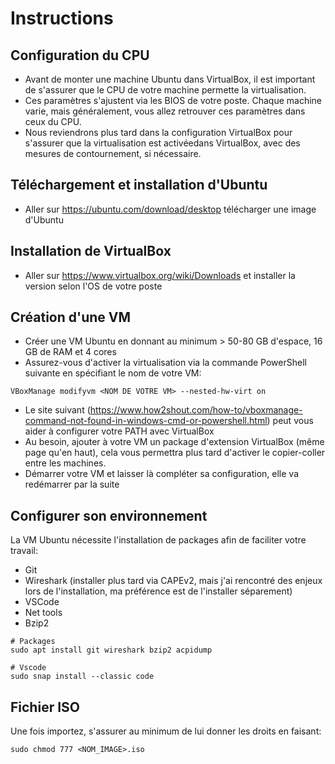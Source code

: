 # Instructions

## Configuration du CPU
- Avant de monter une machine Ubuntu dans VirtualBox, il est important de s'assurer que le CPU de votre machine permette la virtualisation.
- Ces paramètres s'ajustent via les BIOS de votre poste. Chaque machine varie, mais généralement, vous allez retrouver ces paramètres dans ceux du CPU.
- Nous reviendrons plus tard dans la configuration VirtualBox pour s'assurer que la virtualisation est activéedans VirtualBox, avec des mesures de contournement, si nécessaire.

## Téléchargement et installation d'Ubuntu
- Aller sur https://ubuntu.com/download/desktop télécharger une image d'Ubuntu

## Installation de VirtualBox
- Aller sur https://www.virtualbox.org/wiki/Downloads et installer la version selon l'OS de votre poste
## Création d'une VM
- Créer une VM Ubuntu en donnant au minimum > 50-80 GB d'espace, 16 GB de RAM et 4 cores
- Assurez-vous d'activer la virtualisation via la commande PowerShell suivante en spécifiant le nom de votre VM: 
```
VBoxManage modifyvm <NOM DE VOTRE VM> --nested-hw-virt on           
```
- Le site suivant (https://www.how2shout.com/how-to/vboxmanage-command-not-found-in-windows-cmd-or-powershell.html) peut vous aider à configurer votre PATH avec VirtualBox
- Au besoin, ajouter à votre VM un package d'extension VirtualBox (même page qu'en haut), cela vous permettra plus tard d'activer le copier-coller entre les machines.
- Démarrer votre VM et laisser là compléter sa configuration, elle va redémarrer par la suite

## Configurer son environnement
La VM Ubuntu nécessite l'installation de packages afin de faciliter votre travail:
- Git
- Wireshark (installer plus tard via CAPEv2, mais j'ai rencontré des enjeux lors de l'installation, ma préférence est de l'installer séparement)
- VSCode
- Net tools
- Bzip2
```
# Packages
sudo apt install git wireshark bzip2 acpidump

# Vscode
sudo snap install --classic code
````

## Fichier ISO
Une fois importez, s'assurer au minimum de lui donner les droits en faisant: 
```
sudo chmod 777 <NOM_IMAGE>.iso
```